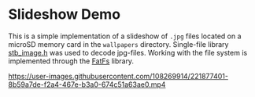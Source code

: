 # Slideshow Demo

This is a simple implementation of a slideshow of `.jpg` files located on a microSD memory card in the `wallpapers` directory. Single-file library [stb_image.h](https://github.com/nothings/stb) was used to decode jpg-files. Working with the file system is implemented through the [FatFs](http://elm-chan.org/fsw/ff/00index_e.html) library.

https://user-images.githubusercontent.com/108269914/221877401-8b59a7de-f2a4-467e-b3a0-674c51a63ae0.mp4
